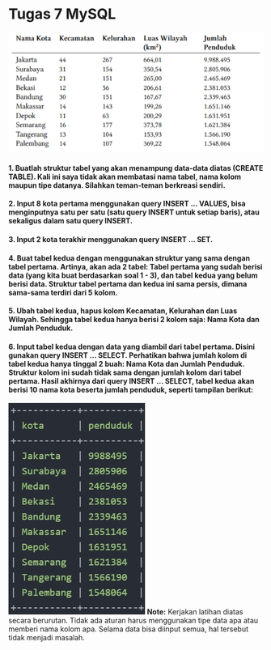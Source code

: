 # Tugas 7 MySQL
![Tugas 7](https://github.com/troy213/tugas_7_mysql/blob/main/pasted%20image%200.png)
#### 1. Buatlah struktur tabel yang akan menampung data-data diatas (CREATE TABLE). Kali ini saya tidak akan membatasi nama tabel, nama kolom maupun tipe datanya. Silahkan teman-teman berkreasi sendiri.
#### 2. Input 8 kota pertama menggunakan query INSERT ... VALUES, bisa menginputnya satu per satu (satu query INSERT untuk setiap baris), atau sekaligus dalam satu query INSERT.
#### 3. Input 2 kota terakhir menggunakan query INSERT ... SET.
#### 4. Buat tabel kedua dengan menggunakan struktur yang sama dengan tabel pertama. Artinya, akan ada 2 tabel: Tabel pertama yang sudah berisi data (yang kita buat berdasarkan soal 1 - 3), dan tabel kedua yang belum berisi data. Struktur tabel pertama dan kedua ini sama persis, dimana sama-sama terdiri dari 5 kolom.
#### 5. Ubah tabel kedua, hapus kolom Kecamatan, Kelurahan dan Luas Wilayah. Sehingga tabel kedua hanya berisi 2 kolom saja: Nama Kota dan Jumlah Penduduk.
#### 6. Input tabel kedua dengan data yang diambil dari tabel pertama. Disini gunakan query INSERT ... SELECT. Perhatikan bahwa jumlah kolom di tabel kedua hanya tinggal 2 buah: Nama Kota dan Jumlah Penduduk. Struktur kolom ini sudah tidak sama dengan jumlah kolom dari tabel pertama. Hasil akhirnya dari query INSERT ... SELECT, tabel kedua akan berisi 10 nama kota beserta jumlah penduduk, seperti tampilan berikut:
![Tugas 7 2](https://github.com/troy213/tugas_7_mysql/blob/main/Tugas%207%20MySQL.jpg)
**Note:** Kerjakan latihan diatas secara berurutan. Tidak ada aturan harus menggunakan tipe data apa atau memberi nama kolom apa. Selama data bisa diinput semua, hal tersebut tidak menjadi masalah.

